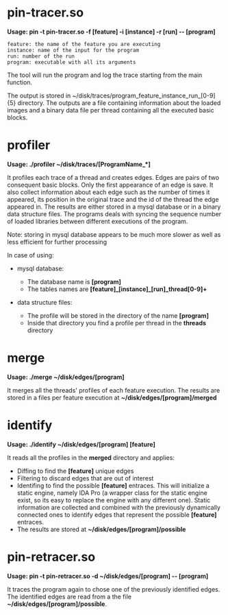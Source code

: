 # pin-tracer.so

**Usage: pin -t pin-tracer.so -f [feature] -i [instance] -r [run] -- [program]**

	feature: the name of the feature you are executing   
	instance: name of the input for the program
	run: number of the run
	program: executable with all its arguments    

The tool will run the program and log the trace starting from the main function. 

The output is stored in ~/disk/traces/program\_feature\_instance\_run\_[0-9]{5} directory. 
The outputs are a file containing information about the loaded images and a binary data file per thread containing all the executed basic blocks.

# profiler 

**Usage: ./profiler ~/disk/traces/[ProgramName\_\*]**

It profiles each trace of a thread and creates edges. Edges are pairs of two consequent basic blocks. Only the first appearance of an edge is save. It also collect information about each edge such as the number of times it appeared, its position in the original trace and the id of the thread the edge appeared in. The results are either stored in a mysql database or in a binary data structure files. The programs deals with syncing the sequence number of loaded libraries between different executions of the program.

Note: storing in mysql database appears to be much more slower as well as less efficient for further processing

In case of using:

- mysql database:
	- The database name is **[program]**
	- The tables names are **[feature]\_[instance]\_[run]\_thread[0-9]+**

- data structure files: 
	- The profile will be stored in the directory of the name **[program]**
	- Inside that directory you find a profile per thread in the **threads** directory


# merge 

**Usage: ./merge ~/disk/edges/[program]**

It merges all the threads' profiles of each feature execution. The results are stored in a files per feature execution at **~/disk/edges/[program]/merged**

# identify

**Usage: ./identify ~/disk/edges/[program] [feature]**

It reads all the profiles in the **merged** directory and applies:

- Diffing to find the **[feature]** unique edges
- Filtering to discard edges that are out of interest
- Identifing to find the possible **[feature]** entraces. This will initialize a static engine, namely IDA Pro (a wrapper class for the static engine exist, so its easy to replace the engine with any different one). Static information are collected and combined with the previously dynamically connected ones to identify edges that represent the possible **[feature]** entraces. 
- The results are stored at **~/disk/edges/[program]/possible**

# pin-retracer.so

**Usage: pin -t pin-retracer.so -d ~/disk/edges/[program] -- [program]**

It traces the program again to chose one of the previously identified edges. The identified edges are read from a the file  **~/disk/edges/[program]/possible**.
 



